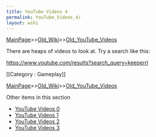 ```yaml
---
title: YouTube Videos 4
permalink: YouTube_Videos_4/
layout: wiki
---
```


[MainPage](/keeperrl_wiki/ "wikilink")>>[Old_Wiki](/keeperrl_wiki/Old_Wiki "wikilink")>>[Old_YouTube_Videos](/keeperrl_wiki/Old_YouTube_Videos "wikilink")

There are heaps of videos to look at. Try a search like this:

https://www.youtube.com/results?search_query=keeperrl

[[Category : Gameplay]]

[MainPage](/keeperrl_wiki/ "wikilink")>>[Old_Wiki](/keeperrl_wiki/Old_Wiki "wikilink")>>[Old_YouTube_Videos](/keeperrl_wiki/Old_YouTube_Videos "wikilink")

Other items in this section
-    [YouTube Videos 0](/keeperrl_wiki/YouTube_Videos_0 "wikilink")
-    [YouTube Videos 1](/keeperrl_wiki/YouTube_Videos_1 "wikilink")
-    [YouTube Videos 2](/keeperrl_wiki/YouTube_Videos_2 "wikilink")
-    [YouTube Videos 3](/keeperrl_wiki/YouTube_Videos_3 "wikilink")
